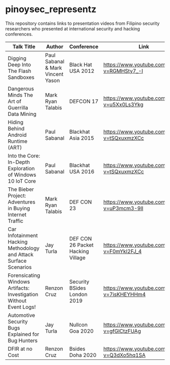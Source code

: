 # pinoysec_representz
This repository contains links to presentation videos from Filipino security researchers who presented at international security and hacking conferences.


| Talk Title | Author | Conference | Link |
| --- | --- | --- | --- |
| Digging Deep Into The Flash Sandboxes | Paul Sabanal & Mark Vincent Yason | Black Hat USA 2012 |https://www.youtube.com/watch?v=RGMHSty7_-I |
| Dangerous Minds The Art of Guerrilla Data Mining | Mark Ryan Talabis | DEFCON 17 |https://www.youtube.com/watch?v=u5Xx0Ls3Ykg |
| Hiding Behind Android Runtime (ART) | Paul Sabanal| Blackhat Asia 2015 | https://www.youtube.com/watch?v=tSQxuxmzXCc |
| Into the Core: In-Depth Exploration of Windows 10 IoT Core | Paul Sabanal| Blackhat USA 2016 | https://www.youtube.com/watch?v=tSQxuxmzXCc |
| The Bieber Project: Adventures in Buying Internet Traffic | Mark Ryan Talabis | DEF CON 23 | https://www.youtube.com/watch?v=uP3mcm3-9lI |
| Car Infotainment Hacking Methodology and Attack Surface Scenarios | Jay Turla | DEF CON 26 Packet Hacking Village | https://www.youtube.com/watch?v=F0mYkI2FJ_4 |
| Forensicating Windows Artifacts: Investigation Without Event Logs! | Renzon Cruz | Security BSides London 2019 | https://www.youtube.com/watch?v=7isKHEYHHm4 |
| Automotive Security Bugs Explained for Bug Hunters | Jay Turla | Nullcon Goa 2020 | https://www.youtube.com/watch?v=gfGlCtzFUAg |
| DFIR at no Cost | Renzon Cruz | Bsides Doha 2020 | https://www.youtube.com/watch?v=Q3dXo5hq1SA |
